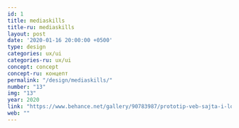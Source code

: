 ```yaml
---
id: 1
title: mediaskills
title-ru: mediaskills
layout: post
date: '2020-01-16 20:00:00 +0500'
type: design
categories: ux/ui
categories-ru: ux/ui
concept: concept
concept-ru: концепт
permalink: "/design/mediaskills/"
number: "13"
img: "13"
year: 2020
link: "https://www.behance.net/gallery/90783987/prototip-veb-sajta-i-logotipa-konkursa-mediaskills"
web: ""
---
```

